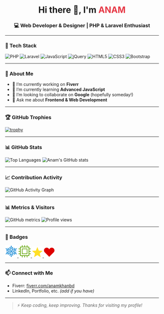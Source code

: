 <!-- Profile Header -->
<h1 align="center">Hi there 👋, I'm <span style="color:#e63946">ANAM</span></h1>
<h3 align="center">💻 Web Developer & Designer | PHP & Laravel Enthusiast</h3>

---

### 🧰 Tech Stack

![PHP](https://img.shields.io/badge/PHP-777BB4?style=flat&logo=php&logoColor=white)
![Laravel](https://img.shields.io/badge/Laravel-E74430?style=flat&logo=laravel&logoColor=white)
![JavaScript](https://img.shields.io/badge/JavaScript-F7DF1E?style=flat&logo=javascript&logoColor=black)
![jQuery](https://img.shields.io/badge/jQuery-0769AD?style=flat&logo=jquery&logoColor=white)
![HTML5](https://img.shields.io/badge/HTML5-E34F26?style=flat&logo=html5&logoColor=white)
![CSS3](https://img.shields.io/badge/CSS3-1572B6?style=flat&logo=css3&logoColor=white)
![Bootstrap](https://img.shields.io/badge/Bootstrap-563D7C?style=flat&logo=bootstrap&logoColor=white)

---

### 📌 About Me

- 🔭 I’m currently working on **Fiverr**
- 🌱 I’m currently learning **Advanced JavaScript**
- 👯 I’m looking to collaborate on **Google** (hopefully someday!)
- 💬 Ask me about **Frontend & Web Development**

---

### 🏆 GitHub Trophies

[![trophy](https://github-profile-trophy.vercel.app/?username=anamkhanbd&theme=dracula&margin-w=10&no-frame=true)](https://github.com/ryo-ma/github-profile-trophy)

---

### 📊 GitHub Stats

![Top Languages](https://github-readme-stats.vercel.app/api/top-langs/?username=anamkhanbd&layout=compact&theme=radical)
![Anam's GitHub stats](https://github-readme-stats.vercel.app/api?username=anamkhanbd&show_icons=true&theme=radical)

---

### 📈 Contribution Activity

![GitHub Activity Graph](https://github-readme-activity-graph.cyclic.app/graph?username=anamkhanbd&theme=github-compact)

---

### 📊 Metrics & Visitors

![GitHub metrics](https://metrics.lecoq.io/anamkhanbd)
![Profile views](https://gpvc.arturio.dev/anamkhanbd)

---

### 🔗 Badges

<a href='https://archiveprogram.github.com/'>
  <img src='https://raw.githubusercontent.com/acervenky/animated-github-badges/master/assets/acbadge.gif' width='40' height='40'>
</a>
<a href='https://docs.github.com/en/developers'>
  <img src='https://raw.githubusercontent.com/acervenky/animated-github-badges/master/assets/devbadge.gif' width='40' height='40'>
</a>
<a href='https://stars.github.com/'>
  <img src='https://raw.githubusercontent.com/acervenky/animated-github-badges/master/assets/starbadge.gif' width='35' height='35'>
</a>
<a href='https://docs.github.com/en/github/supporting-the-open-source-community-with-github-sponsors'>
  <img src='https://raw.githubusercontent.com/acervenky/animated-github-badges/master/assets/sponsorbadge.gif' width='35' height='35'>
</a>

---

### 📫 Connect with Me

- Fiverr: [fiverr.com/anamkhanbd](https://www.fiverr.com/anamkhanbd)
- LinkedIn, Portfolio, etc. *(add if you have)*

---

> ⚡ *Keep coding, keep improving. Thanks for visiting my profile!*
